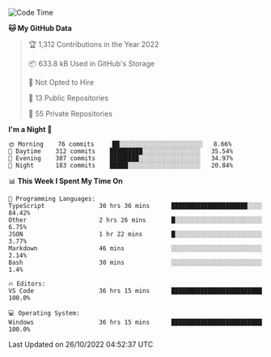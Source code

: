 <!--START_SECTION:waka-->
![Code Time](http://img.shields.io/badge/Code%20Time-3%2C204%20hrs%2038%20mins-blue)

**🐱 My GitHub Data** 

> 🏆 1,312 Contributions in the Year 2022
 > 
> 📦 633.8 kB Used in GitHub's Storage 
 > 
> 🚫 Not Opted to Hire
 > 
> 📜 13 Public Repositories 
 > 
> 🔑 55 Private Repositories  
 > 
**I'm a Night 🦉** 

```text
🌞 Morning    76 commits     ██░░░░░░░░░░░░░░░░░░░░░░░   8.66% 
🌆 Daytime    312 commits    █████████░░░░░░░░░░░░░░░░   35.54% 
🌃 Evening    307 commits    ████████░░░░░░░░░░░░░░░░░   34.97% 
🌙 Night      183 commits    █████░░░░░░░░░░░░░░░░░░░░   20.84%

```


📊 **This Week I Spent My Time On** 

```text
💬 Programming Languages: 
TypeScript               30 hrs 36 mins      █████████████████████░░░░   84.42% 
Other                    2 hrs 26 mins       █░░░░░░░░░░░░░░░░░░░░░░░░   6.75% 
JSON                     1 hr 22 mins        █░░░░░░░░░░░░░░░░░░░░░░░░   3.77% 
Markdown                 46 mins             ░░░░░░░░░░░░░░░░░░░░░░░░░   2.14% 
Bash                     30 mins             ░░░░░░░░░░░░░░░░░░░░░░░░░   1.4%

🔥 Editors: 
VS Code                  36 hrs 15 mins      █████████████████████████   100.0%

💻 Operating System: 
Windows                  36 hrs 15 mins      █████████████████████████   100.0%

```


 Last Updated on 26/10/2022 04:52:37 UTC
<!--END_SECTION:waka-->

